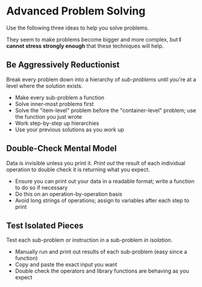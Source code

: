 # Advanced Problem Solving
Use the following three ideas to help you solve problems.

They seem to make problems become bigger and more complex, but **I cannot stress strongly enough** that these techniques will help.

## Be Aggressively Reductionist
Break every problem down into a hierarchy of _sub-problems_ until you're at a level where the solution exists.

* Make every sub-problem a function
* Solve inner-most problems first
* Solve the "item-level" problem before the "container-level" problem; use the function you just wrote
* Work step-by-step up hierarchies
* Use your previous solutions as you work up

## Double-Check Mental Model
Data is invisible unless you print it.
_Print out_ the result of each individual operation to double check it is returning what you expect.

* Ensure you can print out your data in a readable format; write a function to do so if necessary
* Do this on an operation-by-operation basis
* Avoid long strings of operations; assign to variables after each step to print

## Test Isolated Pieces
Test each sub-problem or instruction in a sub-problem _in isolation_.

* Manually run and print out results of each sub-problem (easy since a function)
* Copy and paste the exact input you want
* Double check the operators and library functions are behaving as you expect
